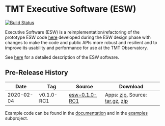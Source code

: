 TMT Executive Software (ESW)
=========================
[![Build Status](http://ec2-35-154-215-191.ap-south-1.compute.amazonaws.com:8080/job/esw-dev/badge/icon)](http://ec2-35-154-215-191.ap-south-1.compute.amazonaws.com:8080/job/esw-dev/)

Executive Software (ESW) is a reimplementation/refactoring of the prototype ESW code [here](https://github.com/tmtsoftware/esw-prototype) 
developed during the ESW design phase with changes to make the code and public APIs
more robust and resilient and to improve its usability and performance for use at the
TMT Observatory.

See [here](https://tmtsoftware.github.io/esw/) for a detailed description of the ESW software.

Pre-Release History
----------------------

| Date | Tag | Source | Download |
|-----|-----|-----|-----|
| 2020-02-04 | v0.1.0-RC1 | [esw-0.1.0-RC1](https://github.com/tmtsoftware/esw/tree/v0.1.0-RC1) | Apps: [zip](https://github.com/tmtsoftware/esw/releases/download/v0.1.0-RC1/esw-apps-0.1.0-RC1.zip), Source: [tar.gz](https://github.com/tmtsoftware/esw/archive/v0.1.0-RC1.tar.gz), [zip](https://github.com/tmtsoftware/esw/archive/v0.1.0-RC1.zip) |

Example code can be found in the [documentation](https://tmtsoftware.github.io/esw/) and in the [examples](examples) subproject.